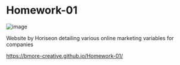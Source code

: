 # Homework-01

![image](https://user-images.githubusercontent.com/80925456/118404193-ac42bf00-b626-11eb-8306-1919b6c3ba10.png)

Website by Horiseon detailing various online marketing variables for companies

https://bmore-creative.github.io/Homework-01/
